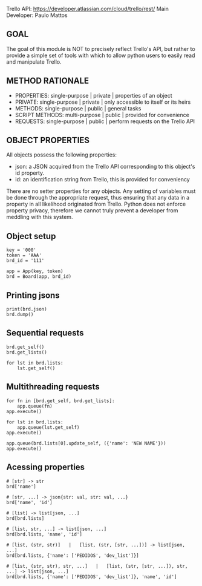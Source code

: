
Trello API: https://developer.atlassian.com/cloud/trello/rest/
Main Developer: Paulo Mattos

## GOAL
The goal of this module is NOT to precisely reflect Trello's API, but rather to provide a
simple set of tools with which to allow python users to easily read and manipulate Trello.

## METHOD RATIONALE
* PROPERTIES:       single-purpose | private | properties of an object
* PRIVATE:          single-purpose | private | only accessible to itself or its heirs
* METHODS:          single-purpose | public  | general tasks
* SCRIPT METHODS:   multi-purpose  | public  | provided for convenience
* REQUESTS:         single-purpose | public  | perform requests on the Trello API

## OBJECT PROPERTIES 
All objects possess the following properties:
- json:       a JSON acquired from the Trello API corresponding to this object's id property.
- id:         an identification string from Trello, this is provided for conveniency

There are no setter properties for any objects. Any setting of variables must be done through 
the appropriate request, thus ensuring that any data in a property in all likelihood originated 
from Trello. Python does not enforce property privacy, therefore we cannot truly prevent a 
developer from meddling with this system.


## Object setup
```
key = '000'
token = 'AAA'
brd_id = '111'

app = App(key, token)
brd = Board(app, brd_id)
```

## Printing jsons 
```
print(brd.json)
brd.dump()
```


## Sequential requests 
```
brd.get_self()
brd.get_lists()

for lst in brd.lists:
    lst.get_self()
```

## Multithreading requests
```
for fn in [brd.get_self, brd.get_lists]:
    app.queue(fn)
app.execute()

for lst in brd.lists:
    app.queue(lst.get_self)
app.execute()

app.queue(brd.lists[0].update_self, ({'name': 'NEW NAME'}))
app.execute()
```

## Acessing properties
```
# [str] -> str
brd['name']

# [str, ...] -> json{str: val, str: val, ...}
brd['name', 'id']

# [list] -> list[json, ...]
brd[brd.lists]

# [list, str, ...] -> list[json, ...]
brd[brd.lists, 'name', 'id'] 

# [list, (str, str)]   |   [list, (str, [str, ...])] -> list[json, ...]
brd[brd.lists, {'name': ['PEDIDOS', 'dev_list']}]

# [list, (str, str), str, ...]   |   [list, (str, [str, ...]), str, ...] -> list[json, ...]
brd[brd.lists, {'name': ['PEDIDOS', 'dev_list']}, 'name', 'id']
```